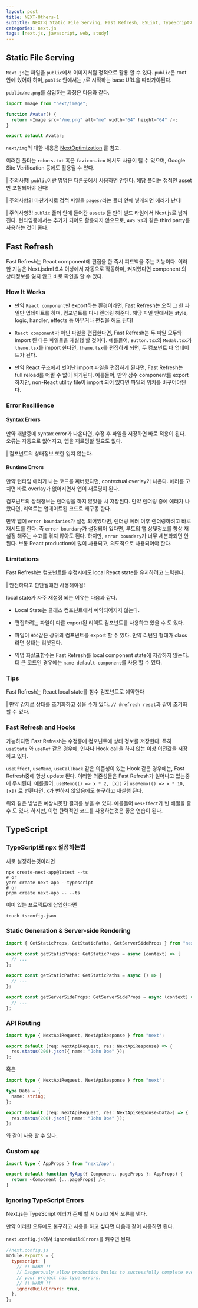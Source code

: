 ```yaml
---
layout: post
title: NEXT-Others-1
subtitle: NEXT의 Static File Serving, Fast Refresh, ESLint, TypeScript에 대하여 알아보자
categories: next.js
tags: [next.js, javascript, web, study]
---
```


## Static File Serving

`Next.js`는 파일을 `public`에서 이미지처럼 정적으로 활용 할 수 있다. `public`은 root 안에 있어야 하며, `public` 안에서는 `/`로 시작하는 base URL을 따라가야된다.

`public/me.png`를 삽입하는 과정은 다음과 같다.

```javascript
import Image from "next/image";

function Avatar() {
  return <Image src="/me.png" alt="me" width="64" height="64" />;
}

export default Avatar;
```

`next/img`의 대한 내용은 [NextOptimization](2022-05-04-next-optimization.md) 를 참고.

이러한 폴더는 `robots.txt` 혹은 `favicon.ico` 에서도 사용이 될 수 있으며, Google Site Verification 등에도 활용될 수 있다.

| 주의사항! `public`이란 명명은 다른곳에서 사용하면 안된다. 해당 폴더는 정적인 asset만 포함되어야 된다!

| 주의사항2! 마찬가지로 정적 파일을 `pages/`라는 폴더 안에 넣게되면 에러가 난다!

| 주의사항3! `public` 폴더 안에 들어간 assets 들 만이 빌드 타임에서 Next.js로 넘겨진다. 런타임중에서는 추가가 되어도 활용되지 않으므로, `AWS S3`과 같은 third party를 사용하는 것이 좋다.

## Fast Refresh

Fast Refresh는 React component에 편집을 한 즉시 피드백을 주는 기능이다. 이러한 기능은 Next.jsdml 9.4 이상에서 자동으로 작동하며, 켜져있다면 component 의 상태정보를 잃지 않고 바로 확인을 할 수 있다.

### How It Works

- 만약 `React component`만 export하는 환경이라면, Fast Refresh는 오직 그 한 파일만 업데이트를 하며, 컴포넌트를 다시 렌더링 해준다. 해당 파일 안에서는 style, logic, handler, effects 등 아무거나 편집을 해도 된다!

- `React component`가 아닌 파일을 편집한다면, Fast Refresh는 두 파일 모두와 import 된 다른 파일들을 재실행 할 것이다. 예를들어, `Button.tsx`와 `Modal.tsx`가 `theme.tsx`를 import 한다면, `theme.tsx`를 편집하게 되면, 두 컴포넌트 다 업데이트가 된다.

- 만약 React 구조에서 벗어난 import 파일을 편집하게 된다면, Fast Refresh는 full reload를 어쩔 수 없이 하게된다. 예를들어, 만약 상수 component를 export 하지만, non-React utility file이 import 되어 있다면 파일의 위치를 바꾸어야된다.

### Error Resillience

#### Syntax Errors

만약 개발중에 syntax error가 나온다면, 수정 후 파일을 저장하면 바로 적용이 된다. 오류는 자동으로 없어지고, 앱을 재로딩할 필요도 없다.

| 컴포넌트의 상태정보 또한 잃지 않는다.

#### Runtime Errors

만약 런타임 에러가 나는 코드를 짜버렸다면, contextual overlay가 나온다. 에러를 고치면 바로 overlay가 없어지면서 앱이 재로딩이 된다.

컴포넌트의 상태정보는 렌더링을 하지 않았을 시 저장된다. 만약 렌더링 중에 에러가 나왔다면, 리액트는 업데이트된 코드로 재구동 한다.

만약 앱에 `error boundaries`가 설정 되어있다면, 렌더링 에러 이후 렌더링하려고 바로 재시도를 한다. 즉 `error boundary`가 설정되어 있다면, 루트의 앱 상탲정보를 항상 재설정 해주는 수고를 겪지 않아도 된다. 하지만, `error boundary`가 너무 세분화되면 안된다. 보통 React production에 많이 사용되고, 의도적으로 사용되어야 한다.

### Limitations

Fast Refresh는 컴포넌트를 수정시에도 local React state를 유지하려고 노력한다.

| 안전하다고 판단될떄만 사용해야됨!

local state가 자주 재설정 되는 이유는 다음과 같다.

- Local State는 클래스 컴포넌트에서 예약되어지지 않는다.

- 편집하려는 파일이 다른 export된 리액트 컴포넌트를 사용하고 있을 수 도 있다.

- 파일이 `HOC`같은 상위의 컴포넌트를 export 할 수 있다. 만약 리턴된 형태가 class라면 상태는 리셋된다.

- 익명 화살표함수는 Fast Refresh를 local component state에 저장하지 않는다. 더 큰 코드인 경우에는 `name-default-component`를 사용 할 수 있다.

### Tips

Fast Refresh는 React local state를 함수 컴포넌트로 예약한다

| 만약 강제로 상태를 초기화하고 싶을 수가 있다. `// @refresh reset`과 같이 초기화 할 수 있다.

### Fast Refresh and Hooks

가능하다면 Fast Refresh는 수정중에 컴포넌트에 상태 정보를 저장한다. 특히 `useState` 와 `useRef` 같은 경우에, 인자나 Hook call을 하지 않는 이상 이전값을 저장하고 있다.

`useEffect`, `useMemo`, `useCallback` 같은 의존성이 있는 Hook 같은 경우에는, Fast Refresh중에 항상 update 된다. 이러한 의존성들은 Fast Refresh가 일어나고 있는중에 무시된다. 예를들어, `useMemo(() => x * 2, [x])` 가 `useMemo(() => x * 10, [x])` 로 변환다면, x가 변하지 않았음에도 불구하고 재실행 된다.

위와 같은 방법은 예상치못한 결과를 낳을 수 있다. 예를들어 `uesEffect`가 빈 배열을 줄 수 도 있다. 하지만, 이런 탄력적인 코드를 사용하는것은 좋은 연습이 된다.

## TypeScript

### TypeScript로 npx 설정하는법

새로 설정하는것이라면

```shell
npx create-next-app@latest --ts
# or
yarn create next-app --typescript
# or
pnpm create next-app -- --ts
```

이미 있는 프로젝트에 삽입한다면

```shell
touch tsconfig.json
```

### Static Generation & Server-side Rendering

```typescript
import { GetStaticProps, GetStaticPaths, GetServerSideProps } from "next";

export const getStaticProps: GetStaticProps = async (context) => {
  // ...
};

export const getStaticPaths: GetStaticPaths = async () => {
  // ...
};

export const getServerSideProps: GetServerSideProps = async (context) => {
  // ...
};
```

### API Routing

```typescript
import type { NextApiRequest, NextApiResponse } from "next";

export default (req: NextApiRequest, res: NextApiResponse) => {
  res.status(200).json({ name: "John Doe" });
};
```

혹은

```typescript
import type { NextApiRequest, NextApiResponse } from "next";

type Data = {
  name: string;
};

export default (req: NextApiRequest, res: NextApiResponse<Data>) => {
  res.status(200).json({ name: "John Doe" });
};
```

와 같이 사용 할 수 있다.

### Custom `App`

```typescript
import type { AppProps } from "next/app";

export default function MyApp({ Component, pageProps }: AppProps) {
  return <Component {...pageProps} />;
}
```

### Ignoring TypeScript Errors

Next.js는 TypeScript 에러가 존재 할 시 build 에서 오류를 낸다.

만약 이러한 오류에도 불구하고 사용을 하고 싶다면 다음과 같이 사용하면 된다.

`next.config.js`에서 `ignoreBuildErrors`를 켜주면 된다.

```javascript
//next.config.js
module.exports = {
  typescript: {
    // !! WARN !!
    // Dangerously allow production builds to successfully complete even if
    // your project has type errors.
    // !! WARN !!
    ignoreBuildErrors: true,
  },
};
```
